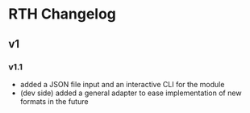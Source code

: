 # RTH Changelog

## v1

### v1.1
  - added a JSON file input and an interactive CLI for the module
  - (dev side) added a general adapter to ease implementation of new formats in the future